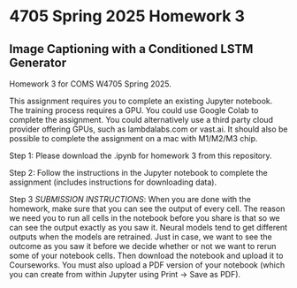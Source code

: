 # 4705 Spring 2025 Homework 3
## Image Captioning with a Conditioned LSTM Generator

Homework 3 for COMS W4705 Spring 2025. 

This assignment requires you to complete an existing Jupyter notebook. The training process requires a GPU. You could use Google Colab to complete the assignment. You could alternatively use a third party cloud provider offering GPUs, such as lambdalabs.com or vast.ai. It should also be possible to complete the assignment on a mac with M1/M2/M3 chip.

Step 1: Please download the .ipynb for homework 3 from this repository. 

Step 2: Follow the instructions in the Jupyter notebook to complete the assignment (includes instructions for downloading data).

Step 3 *SUBMISSION INSTRUCTIONS*: When you are done with the homework, make sure that you can see the output of every cell. The reason we need you to run all cells in the notebook before you share is that so we can see the output exactly as you saw it. Neural models tend to get different outputs when the models are retrained. Just in case, we want to see the outcome as you saw it before we decide whether or not we want to rerun some of your notebook cells. Then download the notebook and upload it to Courseworks. You must also upload a PDF version of your notebook (which you can create from within Jupyter using Print -> Save as PDF). 
